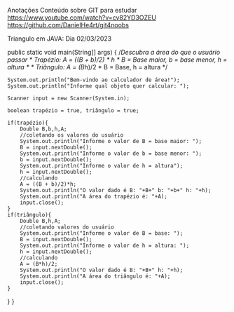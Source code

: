 Anotações
Conteúdo sobre GIT para estudar
 https://www.youtube.com/watch?v=cv82YD3OZEU
 https://github.com/DanielHe4rt/git4noobs


Triangulo em JAVA:
Dia 02/03/2023

public static void main(String[] args) {
    /*Descubra a área do que o usuário passar
     * Trapézio: A = ((B + b)/2) * h
     * B = Base maior, b = base menor, h = altura
     * 
     * Triângulo: A = (B*h)/2
     * B = Base, h = altura
     */


    System.out.println("Bem-vindo ao calculador de área!");
    System.out.println("Informe qual objeto quer calcular: ");

    Scanner input = new Scanner(System.in);

    boolean trapézio = true, triângulo = true;

    if(trapézio){
        Double B,b,h,A;
        //coletando os valores do usuário
        System.out.println("Informe o valor de B = base maior: ");
        B = input.nextDouble();
        System.out.println("Informe o valor de b = base menor: ");
        b = input.nextDouble();
        System.out.println("Informe o valor de h = altura");
        h = input.nextDouble();
        //calculando
        A = ((B + b)/2)*h;
        System.out.println("O valor dado é B: "+B+" b: "+b+" h: "+h);
        System.out.println("A área do trapézio é: "+A);
        input.close();
    }
    if(triângulo){
        Double B,h,A;
        //coletando valores do usuário
        System.out.println("Informe o valor de B = base: ");
        B = input.nextDouble();
        System.out.println("Informe o valor de h = altura: ");
        h = input.nextDouble();
        //calculando
        A = (B*h)/2;
        System.out.println("O valor dado é B: "+B+" h: "+h);
        System.out.println("A área do triângulo é: "+A);
        input.close();
    }   


}
}